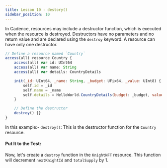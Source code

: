 ```yaml
---
title: Lesson 10 - destory()
sidebar_position: 10
---
```


In Cadence, resources may include a destructor function, which is executed when the resource is destroyed. Destructors have no parameters and no return value and are declared using the `destroy` keyword. A resource can have only one destructor.

```jsx
// Define a resource named `Country`
access(all) resource Country {
    access(all) var id: UInt64
    access(all) var name: String
    access(all) var details: CountryDetails

    init(_id: UInt64, _name: String, _budget: UFix64, _value: UInt8) {
        self.id = _id
        self.name = _name
        self.details = HelloWorld.CountryDetails(budget: _budget, value: _value)
    }

    // Define the destructor
    destroy() {}
}
```

In this example:- `destroy()`: This is the destructor function for the `Country` resource.

#### **Put It to the Test:**

Now, let's create a `destroy` function in the `KnightNFT` resource. This function will decrement `nextKnightId` and `totalSupply` by 1.
